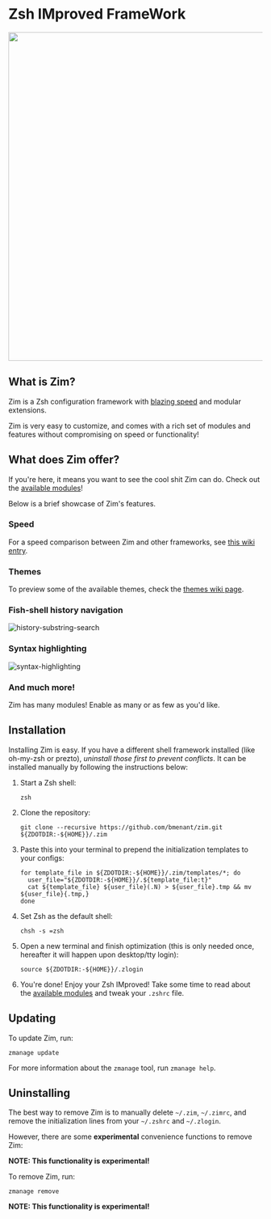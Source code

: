 Zsh IMproved FrameWork
======================

<div align="center">
  <a href="https://github.com/zimfw/zimfw">
    <img width=650px src="https://i.eriner.me/zim_banner.png">
  </a>
</div>

What is Zim?
------------
Zim is a Zsh configuration framework with [blazing speed][speed] and modular extensions.

Zim is very easy to customize, and comes with a rich set of modules and features without compromising on speed or functionality!

What does Zim offer?
-----------------
If you're here, it means you want to see the cool shit Zim can do. Check out the [available modules][modules]!

Below is a brief showcase of Zim's features.

### Speed
For a speed comparison between Zim and other frameworks, see [this wiki entry][speed].

### Themes

To preview some of the available themes, check the [themes wiki page][themes].

### Fish-shell history navigation
![history-substring-search][fish_shell]

### Syntax highlighting
![syntax-highlighting][syntax_highlighting]

### And much more!
Zim has many modules! Enable as many or as few as you'd like.

Installation
------------
Installing Zim is easy. If you have a different shell framework installed (like oh-my-zsh or prezto),
*uninstall those first to prevent conflicts*. It can be installed manually by following the instructions below:

1. Start a Zsh shell:

       zsh

2. Clone the repository:

       git clone --recursive https://github.com/bmenant/zim.git ${ZDOTDIR:-${HOME}}/.zim

3. Paste this into your terminal to prepend the initialization templates to your configs:

       for template_file in ${ZDOTDIR:-${HOME}}/.zim/templates/*; do
         user_file="${ZDOTDIR:-${HOME}}/.${template_file:t}"
         cat ${template_file} ${user_file}(.N) > ${user_file}.tmp && mv ${user_file}{.tmp,}
       done

4. Set Zsh as the default shell:

       chsh -s =zsh

5. Open a new terminal and finish optimization (this is only needed once, hereafter it will happen upon desktop/tty login):

       source ${ZDOTDIR:-${HOME}}/.zlogin

6. You're done! Enjoy your Zsh IMproved! Take some time to read about the [available modules][modules] and tweak your `.zshrc` file.

Updating
--------

To update Zim, run:

    zmanage update

For more information about the `zmanage` tool, run `zmanage help`.

Uninstalling
------------

The best way to remove Zim is to manually delete `~/.zim`, `~/.zimrc`, and
remove the initialization lines from your `~/.zshrc` and `~/.zlogin`.

However, there are some **experimental** convenience functions to remove Zim:

**NOTE: This functionality is experimental!**

To remove Zim, run:

    zmanage remove

**NOTE: This functionality is experimental!**


[fish_shell]: https://i.eriner.me/zim_history-substring-search.gif
[syntax_highlighting]: https://i.eriner.me/zim_syntax-highlighting.gif
[speed]: https://github.com/zimfw/zimfw/wiki/Speed
[modules]: https://github.com/zimfw/zimfw/wiki/Modules
[themes]: https://github.com/zimfw/zimfw/wiki/Themes
